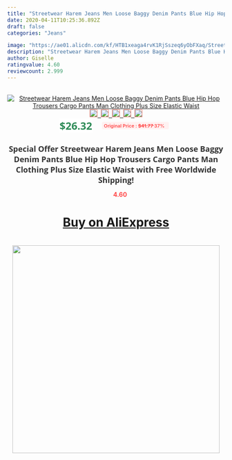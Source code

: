 ```yaml
---
title: "Streetwear Harem Jeans Men Loose Baggy Denim Pants Blue Hip Hop Trousers Cargo Pants Man Clothing Plus Size Elastic Waist"
date: 2020-04-11T10:25:36.892Z
draft: false
categories: "Jeans"

image: "https://ae01.alicdn.com/kf/HTB1xeaga4rvK1RjSszeq6yObFXaq/Streetwear-Harem-Jeans-Men-Loose-Baggy-Denim-Pants-Blue-Hip-Hop-Trousers-Cargo-Pants-Man-Clothing.jpg"
description: "Streetwear Harem Jeans Men Loose Baggy Denim Pants Blue Hip Hop Trousers Cargo Pants Man Clothing Plus Size Elastic Waist"
author: Giselle
ratingvalue: 4.60
reviewcount: 2.999
---
```

<br>
<div style="text-align: center;">
<a href="https://s.click.aliexpress.com/e/_ADBeyl" target="_blank" rel="nofollow noopener noreferrer"><img alt="Streetwear Harem Jeans Men Loose Baggy Denim Pants Blue Hip Hop Trousers Cargo Pants Man Clothing Plus Size Elastic Waist" class="magnifier-image" src="https://ae01.alicdn.com/kf/HTB1xeaga4rvK1RjSszeq6yObFXaq/Streetwear-Harem-Jeans-Men-Loose-Baggy-Denim-Pants-Blue-Hip-Hop-Trousers-Cargo-Pants-Man-Clothing.jpg_640x640.jpg">
<br>
<img style="border:1px solid salmon" src="https://ae01.alicdn.com/kf/HTB1xeaga4rvK1RjSszeq6yObFXaq/Streetwear-Harem-Jeans-Men-Loose-Baggy-Denim-Pants-Blue-Hip-Hop-Trousers-Cargo-Pants-Man-Clothing.jpg_120x120.jpg">&nbsp;&nbsp;<img style="border:1px solid salmon" src="https://ae01.alicdn.com/kf/HTB1EL5eaZrrK1RjSspaq6AREXXaP/Streetwear-Harem-Jeans-Men-Loose-Baggy-Denim-Pants-Blue-Hip-Hop-Trousers-Cargo-Pants-Man-Clothing.jpg_120x120.jpg">&nbsp;&nbsp;<img style="border:1px solid salmon" src="https://ae01.alicdn.com/kf/HTB1Ukyca.vrK1RjSszfq6xJNVXaj/Streetwear-Harem-Jeans-Men-Loose-Baggy-Denim-Pants-Blue-Hip-Hop-Trousers-Cargo-Pants-Man-Clothing.jpg_120x120.jpg">&nbsp;&nbsp;<img style="border:1px solid salmon" src="https://ae01.alicdn.com/kf/HTB1zCWga_HuK1RkSndVq6xVwpXa9/Streetwear-Harem-Jeans-Men-Loose-Baggy-Denim-Pants-Blue-Hip-Hop-Trousers-Cargo-Pants-Man-Clothing.jpg_120x120.jpg">&nbsp;&nbsp;<img style="border:1px solid salmon" src="https://ae01.alicdn.com/kf/HTB1.eWiaZfrK1Rjy1Xdq6yemFXaf/Streetwear-Harem-Jeans-Men-Loose-Baggy-Denim-Pants-Blue-Hip-Hop-Trousers-Cargo-Pants-Man-Clothing.jpg_120x120.jpg"></a></div><br0>
<div style="text-align: center;"><span style="background-color: white; border: 0px; box-sizing: border-box; color: seagreen; display: inline-block; font-family: &quot;open sans&quot; , &quot;arial&quot; , &quot;helvetica&quot; , sans-serif , &quot;heiti&quot;; font-size: 24px; font-stretch: inherit; font-weight: 700; line-height: inherit; margin: 0px 10px 0px 0px; padding: 0px; vertical-align: middle;">$26.32 </span>
<span style="background: rgb(255 , 241 , 241); border-radius: 3px; border: 0px; box-sizing: border-box; color: #ff4747; display: inline-block; font-family: inherit; font-size: 12px; font-stretch: inherit; font-style: inherit; font-variant: inherit; font-weight: 600; line-height: inherit; margin: 0px; padding: 2px 5px; transform: scale(0.9); vertical-align: middle;">Original Price : <b style="text-decoration: line-through;">$41.77 </b> 37%&nbsp;&nbsp;</span></div>
<h1 style="color: #333333; display: inline-block; font-family: &quot;open sans&quot; , &quot;arial&quot; , &quot;helvetica&quot; , sans-serif , &quot;heiti&quot;; font-size: 18px; font-stretch: inherit; font-weight: 700; text-align: center;">Special Offer Streetwear Harem Jeans Men Loose Baggy Denim Pants Blue Hip Hop Trousers Cargo Pants Man Clothing Plus Size Elastic Waist with Free Worldwide Shipping!</h1>
<div style="color: #ff4747; text-align: center;">
<img src="https://4.bp.blogspot.com/-M0ZcTcb-5uY/XleCXlxnR4I/AAAAAAAAAEc/OrjgMkXV1oMQFaCRZj5HQwOCBcu3w1FegCPcBGAYYCw/s1600/star.png" style="height: 15px;">&nbsp;<b>4.60</b></div>
<div class="button_cont" align="center"><a class="buynow_a" href="https://s.click.aliexpress.com/e/_ADBeyl" target="_blank" rel="nofollow noopener noreferrer"><H1>Buy on AliExpress</H1></a></div><br>
<div class="separator" style="clear: both; text-align: center;">
<img src="https://lh3.googleusercontent.com/-pTy5HemUv9M/XlePHvY0dAI/AAAAAAAAAE4/0nX5iRUoIWY8eMW9Dpxeirr157OZliDIgCLcBGAsYHQ/s1600/badge.gif" width="480">
</div>
